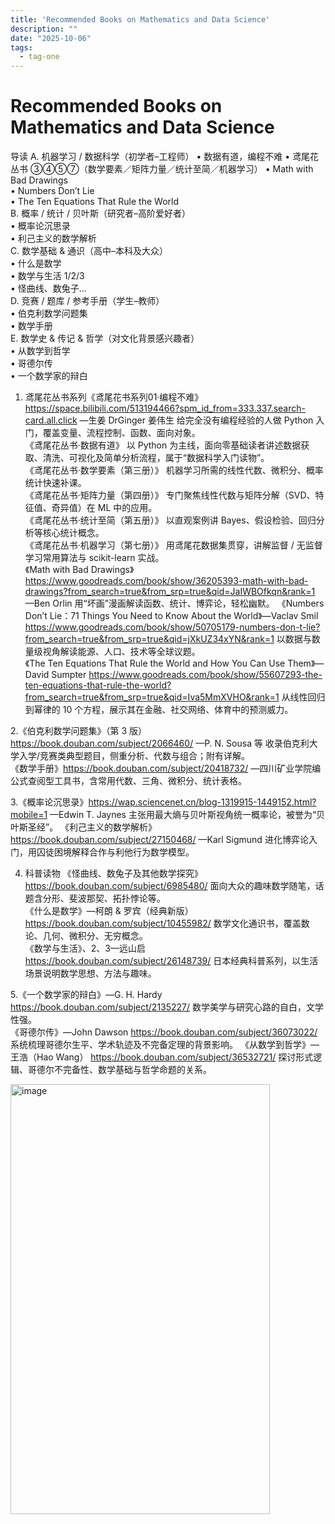 ```yaml
---
title: 'Recommended Books on Mathematics and Data Science'
description: ""
date: "2025-10-06"
tags:
  - tag-one
---
```


# Recommended Books on Mathematics and Data Science

导读
A. 机器学习 / 数据科学（初学者–工程师）
• 数据有道，编程不难
• 鸢尾花丛书 ③④⑤⑦（数学要素／矩阵力量／统计至简／机器学习）
• Math with Bad Drawings  
• Numbers Don’t Lie  
• The Ten Equations That Rule the World  
B. 概率 / 统计 / 贝叶斯（研究者–高阶爱好者）  
   • 概率论沉思录  
   • 利己主义的数学解析  
C. 数学基础 & 通识（高中–本科及大众）  
   • 什么是数学  
   • 数学与生活 1/2/3  
   • 怪曲线、数兔子…  
D. 竞赛 / 题库 / 参考手册（学生–教师）  
   • 伯克利数学问题集  
   • 数学手册  
E. 数学史 & 传记 & 哲学（对文化背景感兴趣者）  
   • 从数学到哲学  
   • 哥德尔传  
   • 一个数学家的辩白  

1.	鸢尾花丛书系列《鸢尾花书系列01·编程不难》https://space.bilibili.com/513194466?spm_id_from=333.337.search-card.all.click
—生姜 DrGinger 姜伟生
 给完全没有编程经验的人做 Python 入门，覆盖变量、流程控制、函数、面向对象。  
《鸢尾花丛书·数据有道》 以 Python 为主线，面向零基础读者讲述数据获取、清洗、可视化及简单分析流程，属于“数据科学入门读物”。  
《鸢尾花丛书·数学要素（第三册）》 机器学习所需的线性代数、微积分、概率统计快速补课。  
《鸢尾花丛书·矩阵力量（第四册）》 专门聚焦线性代数与矩阵分解（SVD、特征值、奇异值）在 ML 中的应用。  
《鸢尾花丛书·统计至简（第五册）》 以直观案例讲 Bayes、假设检验、回归分析等核心统计概念。  
《鸢尾花丛书·机器学习（第七册）》 用鸢尾花数据集贯穿，讲解监督 / 无监督学习常用算法与 scikit-learn 实战。  
《Math with Bad Drawings》https://www.goodreads.com/book/show/36205393-math-with-bad-drawings?from_search=true&from_srp=true&qid=JaIWBOfkqn&rank=1
—Ben Orlin  用“坏画”漫画解读函数、统计、博弈论，轻松幽默。
《Numbers Don’t Lie：71 Things You Need to Know About the World》—Vaclav Smil   https://www.goodreads.com/book/show/50705179-numbers-don-t-lie?from_search=true&from_srp=true&qid=jXkUZ34xYN&rank=1
以数据与数量级视角解读能源、人口、技术等全球议题。  
《The Ten Equations That Rule the World and How You Can Use Them》—David Sumpter   https://www.goodreads.com/book/show/55607293-the-ten-equations-that-rule-the-world?from_search=true&from_srp=true&qid=Iva5MmXVHO&rank=1
从线性回归到幂律的 10 个方程，展示其在金融、社交网络、体育中的预测威力。

2.《伯克利数学问题集》（第 3 版）https://book.douban.com/subject/2066460/
—P. N. Sousa 等  收录伯克利大学入学/竞赛类典型题目，侧重分析、代数与组合；附有详解。  
《数学手册》https://book.douban.com/subject/20418732/
—四川矿业学院编  公式查阅型工具书，含常用代数、三角、微积分、统计表格。

3.《概率论沉思录》https://wap.sciencenet.cn/blog-1319915-1449152.html?mobile=1
—Edwin T. Jaynes  主张用最大熵与贝叶斯视角统一概率论，被誉为“贝叶斯圣经”。
《利己主义的数学解析》https://book.douban.com/subject/27150468/
—Karl Sigmund  进化博弈论入门，用囚徒困境解释合作与利他行为数学模型。

4. 科普读物
《怪曲线、数兔子及其他数学探究》  https://book.douban.com/subject/6985480/
 面向大众的趣味数学随笔，话题含分形、斐波那契、拓扑悖论等。   
《什么是数学》—柯朗 & 罗宾（经典新版）  https://book.douban.com/subject/10455982/
 数学文化通识书，覆盖数论、几何、微积分、无穷概念。  
《数学与生活》、2、3—远山启  https://book.douban.com/subject/26148739/
 日本经典科普系列，以生活场景说明数学思想、方法与趣味。  

5.《一个数学家的辩白》—G. H. Hardy https://book.douban.com/subject/2135227/ 
 数学美学与研究心路的自白，文学性强。  
《哥德尔传》—John Dawson  https://book.douban.com/subject/36073022/
 系统梳理哥德尔生平、学术轨迹及不完备定理的背景影响。
《从数学到哲学》—王浩（Hao Wang）  https://book.douban.com/subject/36532721/
探讨形式逻辑、哥德尔不完备性、数学基础与哲学命题的关系。  


<img width="415" height="688" alt="image" src="https://github.com/user-attachments/assets/5cfcebae-453c-4709-bc26-0d9b65582c01" />


